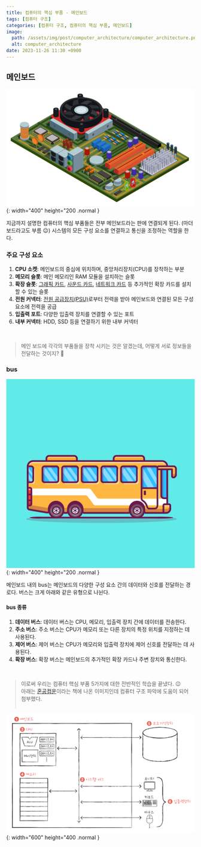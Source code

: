 ```yaml
---
title: 컴퓨터의 핵심 부품 - 메인보드
tags: [컴퓨터 구조]
categories: [컴퓨터 구조, 컴퓨터의 핵심 부품, 메인보드]
image:
  path: /assets/img/post/computer_architecture/computer_architecture.png
  alt: computer_architecture
date: 2023-11-26 11:30 +0900
---
```


## 메인보드

![main-board](/assets/img/post/computer_architecture/main-board.jpg){: width="400" height="200 .normal }

지금까지 설명한 컴퓨터의 핵심 부품들은 전부 메인보드라는 판에 연결되게 된다. (마더보드라고도 부름 😉)
시스템의 모든 구성 요소를 연결하고 통신을 조정하는 역할을 한다.

### 주요 구성 요소

1. **CPU 소켓**: 메인보드의 중심에 위치하며, 중앙처리장치(CPU)를 장착하는 부분
2. **메모리 슬롯**: 메인 메모리인 RAM 모듈을 설치하는 슬롯
3. **확장 슬롯**: [그래픽 카드](https://ko.wikipedia.org/wiki/%EA%B7%B8%EB%9E%98%ED%94%BD_%EC%B9%B4%EB%93%9C), [사운드 카드](https://ko.wikipedia.org/wiki/%EC%82%AC%EC%9A%B4%EB%93%9C_%EC%B9%B4%EB%93%9C), [네트워크 카드](https://ko.wikipedia.org/wiki/%EB%84%A4%ED%8A%B8%EC%9B%8C%ED%81%AC_%EC%9D%B8%ED%84%B0%ED%8E%98%EC%9D%B4%EC%8A%A4_%EC%BB%A8%ED%8A%B8%EB%A1%A4%EB%9F%AC) 등 추가적인 확장 카드를 설치할 수 있는 슬롯
4. **전원 커넥터**: [전원 공급장치(PSU)](<https://ko.wikipedia.org/wiki/%EC%A0%84%EC%9B%90_%EA%B3%B5%EA%B8%89_%EC%9E%A5%EC%B9%98_(%EC%BB%B4%ED%93%A8%ED%84%B0)>)로부터 전력을 받아 메인보드와 연결된 모든 구성 요소에 전력을 공급
5. **입출력 포트**: 다양한 입출력 장치를 연결할 수 있는 포트
6. **내부 커넥터**: HDD, SSD 등을 연결하기 위한 내부 커넥터

<br>

> 메인 보드에 각각의 부품들을 장착 시키는 것은 알겠는데, 어떻게 서로 정보들을 전달하는 것이지? 🧐

### bus

![bus](/assets/img/post/computer_architecture/bus.jpg){: width="400" height="200 .normal }

메인보드 내의 bus는 메인보드의 다양한 구성 요소 간의 데이터와 신호를 전달하는 경로다.
버스는 크게 아래와 같은 유형으로 나뉜다.

#### bus 종류

1. **데이터 버스**: 데이터 버스는 CPU, 메모리, 입출력 장치 간에 데이터를 전송한다.
2. **주소 버스**: 주소 버스는 CPU가 메모리 또는 다른 장치의 특정 위치를 지정하는 데 사용된다.
3. **제어 버스**: 제어 버스는 CPU가 메모리와 입출력 장치에 제어 신호를 전달하는 데 사용된다.
4. **확장 버스**: 확장 버스는 메인보드의 추가적인 확장 카드나 주변 장치와 통신한다.

<br>

> 이로써 우리는 컴퓨터 핵심 부품 5가지에 대한 전반적인 학습을 끝냈다. 😉 <br>
> 아래는 [혼공컴운](https://hongong.hanbit.co.kr/%EC%BB%B4%ED%93%A8%ED%84%B0%EC%9D%98-4%EA%B0%80%EC%A7%80-%ED%95%B5%EC%8B%AC-%EB%B6%80%ED%92%88cpu-%EB%A9%94%EB%AA%A8%EB%A6%AC-%EB%B3%B4%EC%A1%B0%EA%B8%B0%EC%96%B5%EC%9E%A5/)이라는 책에 나온 이미지인데 컴퓨터 구조 파악에 도움이 되어 첨부했다. <br><br>

![computer-core_structure](/assets/img/post/computer_architecture/computer-core_structure.png){: width="600" height="400 .normal }
